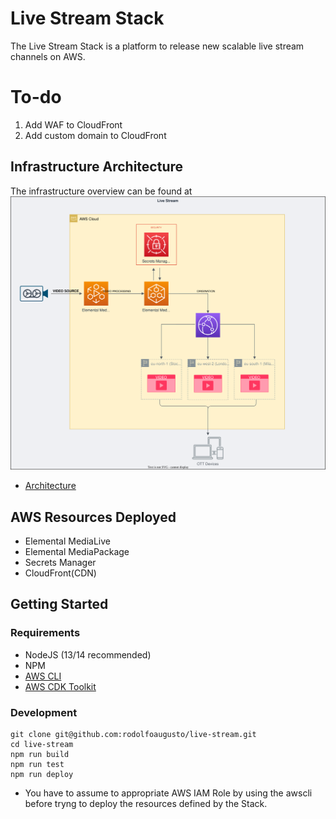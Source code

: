 # Live Stream Stack
The Live Stream Stack is a platform to release new scalable live stream channels on AWS.

# To-do
1. Add WAF to CloudFront
2. Add custom domain to CloudFront

## Infrastructure Architecture
The infrastructure overview can be found at 
![Infrastructure](assets/architecture.svg?raw=true)
* [Architecture](https://app.diagrams.net/?splash=0&libs=aws4#G1tWet5hIjabRQfZj1M2ii_6HjS9YDvpF3)

## AWS Resources Deployed

* Elemental MediaLive
* Elemental MediaPackage
* Secrets Manager
* CloudFront(CDN)

## Getting Started

### Requirements

* NodeJS (13/14 recommended)
* NPM
* [AWS CLI](https://docs.aws.amazon.com/cli/latest/userguide/getting-started-install.html)
* [AWS CDK Toolkit](https://docs.aws.amazon.com/cdk/v2/guide/cli.html)

### Development

```
git clone git@github.com:rodolfoaugusto/live-stream.git
cd live-stream
npm run build
npm run test
npm run deploy
```
 
* You have to assume to appropriate AWS IAM Role by using the awscli before tryng to deploy the resources defined by the Stack.
 
